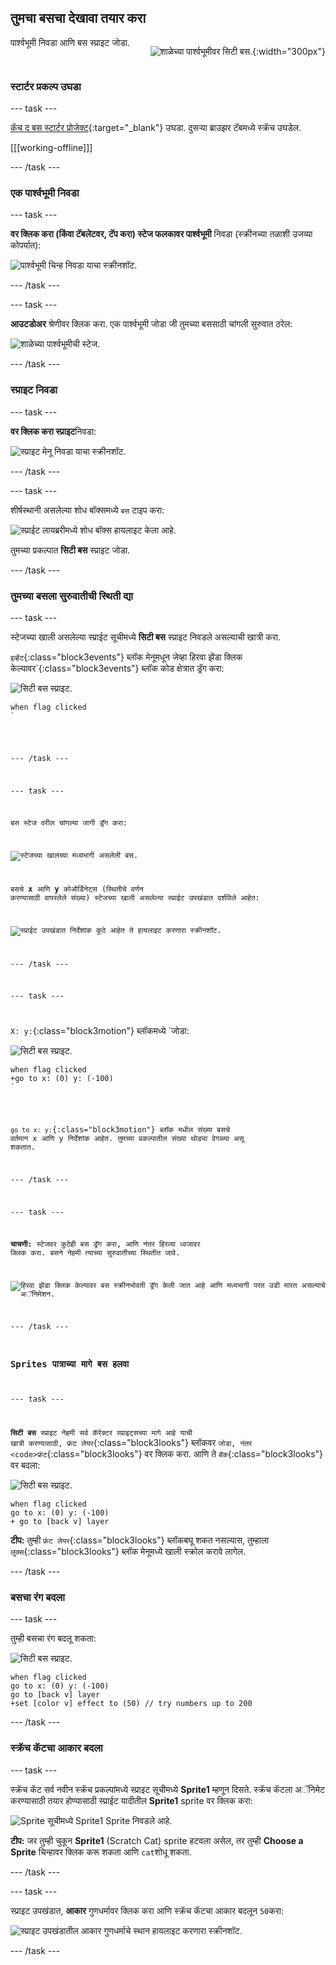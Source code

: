 ## तुमचा बसचा देखावा तयार करा

<div style="display: flex; flex-wrap: wrap">
<div style="flex-basis: 200px; flex-grow: 1; margin-right: 15px;">
पार्श्वभूमी निवडा आणि बस स्प्राइट जोडा.
</div>
<div>

![शाळेच्या पार्श्वभूमीवर सिटी बस.](images/bus-scene.png){:width="300px"}

</div>
</div>

### स्टार्टर प्रकल्प उघडा

--- task ---

[कॅच द बस स्टार्टर प्रोजेक्ट](https://scratch.mit.edu/projects/582214330/editor){:target="_blank"} उघडा. दुसर्‍या ब्राउझर टॅबमध्ये स्क्रॅच उघडेल.

[[[working-offline]]]

--- /task ---

### एक पार्श्वभूमी निवडा

--- task ---

**वर क्लिक करा (किंवा टॅबलेटवर, टॅप करा) स्टेज फलकावर पार्श्वभूमी** निवडा (स्क्रीनच्या तळाशी उजव्या कोपर्यात):

![पार्श्वभूमी चिन्ह निवडा याचा स्क्रीनशॉट.](images/choose-a-backdrop.png)

--- /task ---

--- task ---

**आउटडोअर** श्रेणीवर क्लिक करा. एक पार्श्वभूमी जोडा जी तुमच्या बससाठी चांगली सुरुवात ठरेल:

![शाळेच्या पार्श्वभूमीची स्टेज.](images/outdoor-backdrop.png)

--- /task ---

### स्प्राइट निवडा

--- task ---

**वर क्लिक करा स्प्राइट**निवडा:

![स्प्राइट मेनू निवडा याचा स्क्रीनशॉट.](images/choose-sprite-menu.png)

--- /task ---

--- task ---

शीर्षस्थानी असलेल्या शोध बॉक्समध्ये `बस` टाइप करा:

![स्प्राईट लायब्ररीमध्ये शोध बॉक्स हायलाइट केला आहे.](images/bus-search.png)

तुमच्या प्रकल्पात **सिटी बस** स्प्राइट जोडा.

--- /task ---

### तुमच्या बसला सुरुवातीची स्थिती द्या

--- task ---

स्टेजच्या खाली असलेल्या स्प्राईट सूचीमध्ये **सिटी बस** स्प्राइट निवडले असल्याची खात्री करा.

`इव्हेंट`{:class="block3events"} ब्लॉक मेनूमधून </code>जेव्हा हिरवा झेंडा क्लिक केल्यावर`{:class="block3events"} ब्लॉक कोड क्षेत्रात ड्रॅग करा: </p>

<p spaces-before="0"><img src="images/bus-sprite.png" alt="सिटी बस स्प्राइट." /></p>

<pre><code class="blocks3">when flag clicked
`</pre>

--- /task ---

--- task ---

बस स्टेज वरील चांगल्या जागी ड्रॅग करा:

![स्टेजच्या खालच्या मध्यभागी असलेली बस.](images/bus-bottom-middle.png)

बसचे **x** आणि **y** कोऑर्डिनेट्स (स्थितीचे वर्णन करण्यासाठी वापरलेले संख्या) स्टेजच्या खाली असलेल्या स्प्राईट उपखंडात दर्शविले आहेत:

![स्प्राईट उपखंडात निर्देशांक कुठे आहेत ते हायलाइट करणारा स्क्रीनशॉट.](images/coords-sprite-pane.png)

--- /task ---

--- task ---

X: y:</code>{:class="block3motion"} ब्लॉकमध्ये `जोडा:</p>

<p spaces-before="0"><img src="images/bus-sprite.png" alt="सिटी बस स्प्राइट." /></p>

<pre><code class="blocks3">when flag clicked
+go to x: (0) y: (-100)
`</pre>

`go to x: y:`{:class="block3motion"} ब्लॉक मधील संख्या बसचे वर्तमान x आणि y निर्देशांक आहेत. तुमच्या प्रकल्पातील संख्या थोड्या वेगळ्या असू शकतात.

--- /task ---

--- task ---

**चाचणी:** स्टेजवर कुठेही बस ड्रॅग करा, आणि नंतर हिरव्या ध्वजावर क्लिक करा. बसने नेहमी त्याच्या सुरुवातीच्या स्थितीत जावे.

![हिरवा झेंडा क्लिक केल्यावर बस स्क्रीनभोवती ड्रॅग केली जात आहे आणि मध्यभागी परत उडी मारत असल्याचे अॅनिमेशन.](images/drag-bus.gif)

--- /task ---

### Sprites पात्राच्या मागे बस हलवा

--- task ---

**सिटी बस** स्प्राइट नेहमी सर्व कॅरेक्टर स्प्राइट्सच्या मागे आहे याची खात्री करण्यासाठी, फ्रंट लेयर</code>{:class="block3looks"} ब्लॉकवर `जोडा, नंतर <code>फ्रंट`{:class="block3looks"} वर क्लिक करा. आणि ते `बॅक`{:class="block3looks"} वर बदला:

![सिटी बस स्प्राइट.](images/bus-sprite.png)

```blocks3
when flag clicked
go to x: (0) y: (-100)
+ go to [back v] layer
```

**टीप:** तुम्ही `फ्रंट लेयर`{:class="block3looks"} ब्लॉकबघू शकत नसल्यास, तुम्हाला `लुक्स`{:class="block3looks"} ब्लॉक मेनूमध्ये खाली स्क्रोल करावे लागेल.

--- /task ---

### बसचा रंग बदला

--- task ---

तुम्ही बसचा रंग बदलू शकता:

![सिटी बस स्प्राइट.](images/bus-sprite.png)

```blocks3
when flag clicked
go to x: (0) y: (-100)
go to [back v] layer
+set [color v] effect to (50) // try numbers up to 200
```

--- /task ---

### स्क्रॅच कॅटचा आकार बदला

--- task ---

स्क्रॅच कॅट सर्व नवीन स्क्रॅच प्रकल्पांमध्ये स्प्राइट सूचीमध्ये **Sprite1** म्हणून दिसते. स्क्रॅच कॅटला अॅनिमेट करण्यासाठी तयार होण्यासाठी स्प्राईट यादीतील **Sprite1** sprite वर क्लिक करा:

![Sprite सूचीमध्ये Sprite1 Sprite निवडले आहे.](images/sprite1-selected.png)

**टीप:** जर तुम्ही चुकून **Sprite1** (Scratch Cat) sprite हटवला असेल, तर तुम्ही **Choose a Sprite** चिन्हावर क्लिक करू शकता आणि `cat`शोधू शकता.

--- /task ---

--- task ---

स्प्राइट उपखंडात, **आकार** गुणधर्मावर क्लिक करा आणि स्क्रॅच कॅटचा आकार बदलून `50`करा:

![स्प्राइट उपखंडातील आकार गुणधर्माचे स्थान हायलाइट करणारा स्क्रीनशॉट.](images/sprite-pane-size.png)

--- /task --- 
